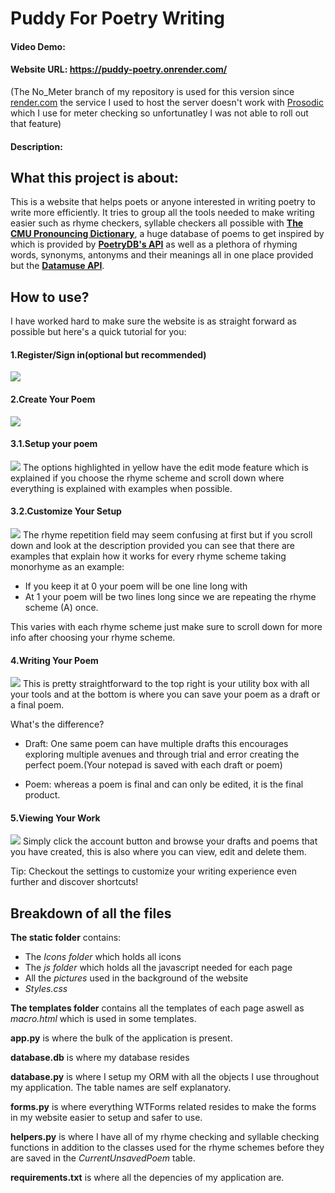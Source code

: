 # Puddy For Poetry Writing
#### Video Demo:  <URL HERE>

#### Website URL: <https://puddy-poetry.onrender.com/> 
(The No_Meter branch of my repository is used for this version since [render.com](https://render.com/) the service I used to host the server doesn't work with [Prosodic](https://pypi.org/project/prosodic/) which I use for meter checking so unfortunatley I was not able to roll out that feature)
#### Description:


## What this project is about:
This is a website that helps poets or anyone interested in writing poetry to write more efficiently. It tries to group all the tools needed to make writing easier such as rhyme checkers, syllable checkers all possible with  [**The CMU Pronouncing Dictionary**](http://www.speech.cs.cmu.edu/cgi-bin/cmudict), a huge database of poems to get inspired by which is provided by [**PoetryDB's API**](https://poetrydb.org/index.html) as well as a plethora of rhyming words, synonyms, antonyms and their meanings all in one place provided but the [**Datamuse API**](https://www.datamuse.com/api/).

## How to use?
I have worked hard to make sure the website is as straight forward as possible but here's a quick tutorial for you:

#### **1.Register/Sign in(optional but recommended)**
![](README_imgs\puddy_tutorial_1.jpg)

#### **2.Create Your Poem**
![](README_imgs\puddy_tutorial_2.jpg)

#### **3.1.Setup your poem**
![](README_imgs\puddy_tutorial_3.jpg)
The options highlighted in yellow have the edit mode feature which is explained if you choose the rhyme scheme and scroll down where everything is explained with examples when possible.

#### **3.2.Customize Your Setup**
![](README_imgs\puddy_tutorial_4.jpg)
The rhyme repetition field may seem confusing at first but if you scroll down and look at the description provided you can see that there are examples that explain how it works for every rhyme scheme taking monorhyme as an example:
* If you keep it at 0 your poem will be one line long with 
* At 1 your poem will be two lines long since we are repeating the rhyme scheme (A) once.

This varies with each rhyme scheme just make sure to scroll down for more info after choosing your rhyme scheme.

#### **4.Writing Your Poem**
![](README_imgs\puddy_tutorial_5.jpg)
This is pretty straightforward to the top right is your utility box with all your tools and at the bottom is where you can save your poem as a draft or a final poem. 

What's the difference?

* Draft:
One same poem can have multiple drafts this encourages exploring multiple avenues and through trial and error creating the perfect poem.(Your notepad is saved with each draft or poem)

* Poem:
whereas a poem is final and can only be edited, it is the final product.

#### **5.Viewing Your Work**
![](README_imgs\puddy_tutorial_6.jpg)
Simply click the account button and browse your drafts and poems that you have created, this is also where you can view, edit and delete them.

Tip: Checkout the settings to customize your writing experience even further and discover shortcuts!

## Breakdown of all the files

**The static folder** contains:
* The *Icons folder* which holds all icons
* The *js folder* which holds all the javascript needed for each page
* All the *pictures* used in the background of the website
* *Styles.css*

**The templates folder** contains all the templates of each page aswell as *macro.html* which is used in some templates.

**app.py**  is where the bulk of the application is present.

**database.db** is where my database resides

**database.py** is where I setup my ORM with all the objects I use throughout my application. The table names are self explanatory.

**forms.py** is where everything WTForms related resides to make the forms in my website easier to setup and safer to use.

**helpers.py** is where I have all of my rhyme checking and syllable checking functions in addition to the classes used for the rhyme schemes before they are saved in the *CurrentUnsavedPoem* table.

**requirements.txt** is where all the depencies of my application are.